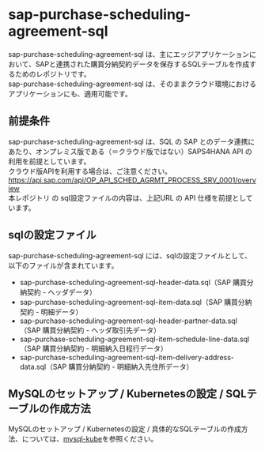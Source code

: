 # sap-purchase-scheduling-agreement-sql     

sap-purchase-scheduling-agreement-sql は、主にエッジアプリケーションにおいて、SAPと連携された購買分納契約データを保存するSQLテーブルを作成するためのレポジトリです。    
sap-purchase-scheduling-agreement-sql は、そのままクラウド環境におけるアプリケーションにも、適用可能です。   

## 前提条件  
sap-purchase-scheduling-agreement-sql は、SQL の SAP とのデータ連携にあたり、オンプレミス版である（＝クラウド版ではない）SAPS4HANA API の利用を前提としています。  
クラウド版APIを利用する場合は、ご注意ください。  
https://api.sap.com/api/OP_API_SCHED_AGRMT_PROCESS_SRV_0001/overview  
本レポジトリ の sql設定ファイルの内容は、上記URL の API 仕様を前提としています。    

## sqlの設定ファイル

sap-purchase-scheduling-agreement-sql には、sqlの設定ファイルとして、以下のファイルが含まれています。  

* sap-purchase-scheduling-agreement-sql-header-data.sql（SAP 購買分納契約 - ヘッダデータ）
* sap-purchase-scheduling-agreement-sql-item-data.sql（SAP 購買分納契約 - 明細データ）
* sap-purchase-scheduling-agreement-sql-header-partner-data.sql（SAP 購買分納契約 - ヘッダ取引先データ）
* sap-purchase-scheduling-agreement-sql-item-schedule-line-data.sql（SAP 購買分納契約 - 明細納入日程行データ）
* sap-purchase-scheduling-agreement-sql-item-delivery-address-data.sql（SAP 購買分納契約 - 明細納入先住所データ）

## MySQLのセットアップ / Kubernetesの設定 / SQLテーブルの作成方法

MySQLのセットアップ / Kubernetesの設定 / 具体的なSQLテーブルの作成方法、については、[mysql-kube](https://github.com/latonaio/mysql-kube)を参照ください。

